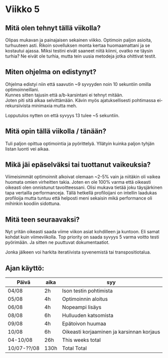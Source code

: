 # Viikko 5


## Mitä olen tehnyt tällä viikolla?
Olipas mukavan ja painajaisen sekainen viikko.
Optimoin paljon asioita, turhuuteen asti.
Rikoin sovelluksen monta kertaa huomaamattani ja se kostautui ajassa.
Miksi testini eivät saaneet niitä kiinni, ovatko ne täysin turhia?
Ne eivät ole turhia, mutta tein uusia metodeja jotka ohittivat testit.


## Miten ohjelma on edistynyt?
Ohjelma edistyi niin että saavutin ~9 syvyyden noin 10 sekuntiin omilla optimoinneillani.  
Kunnes sitten tajusin että a/b-karsintani ei tehnyt mitään.  
Joten piti sitä alkaa selvittämään.
Kävin myös ajatuksellisesti pohtimassa ei-rekursiivista minimaxia mutta meh.

Lopputulos nytten on että syvyys 13 tulee ~5 sekuntiin.


## Mitä opin tällä viikolla / tänään?
Tuli paljon opittua optimointia ja pyörittelyä.
Yllätyin kuinka paljon tyhjän listan luonti vei aikaa.



## Mikä jäi epäselväksi tai tuottanut vaikeuksia?
Viimeisimmät optimoinnit alkoivat olemaan ~2-5% vain ja niitäkin oli vaikea huomata omien virheitten takia.
Joten en ole 100% varma että oikeasti oikeasti olen onnistunut tavoitteessani.
Olisi mukava tietää joku täysjärkinen tapa vertailla performanceja.
Tällä hetkellä profiloijani on intellin laadukas profiloija mutta tuntuu että helposti meni sekaisin mikä performance oli mihinkin koodiin sidottuna.


## Mitä teen seuraavaksi?
Nyt yritän oikeasti saada viime viikon asiat kohdilleen ja kuntoon.
Eli samat kohdat kuin viimeviikolla.
Top priority on saada syvyys 5 varma voitto testi pyörimään.
Ja sitten ne puuttuvat dokumentaatiot.

Jonka jälkeen voi harkita iteratiivista syvenemistä tai transpositiotalua.


## Ajan käyttö:

| Päivä       | aika | syy                                       |
|-------------|------|-------------------------------------------|
| 04/08       | 2h   | Ison testin pohtimista                    |
| 05/08       | 4h   | Optimoinnin aloitus                       |
| 06/08       | 4h   | Nopeampi lisäys                           |
| 08/08       | 6h   | Hulluuden katsomista                      |
| 09/08       | 4h   | Epätoivon huumaa                          |
| 10/08       | 6h   | Oikeasti korjaaminen ja karsinnan korjaus |
| 04-10/08    | 26h  | This weeks total                          |
| 10/07-??/08 | 130h | Total Total                               |
